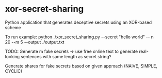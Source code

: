 # xor-secret-sharing

Python application that generates deceptive secrets using an XOR-based scheme

To run example:
python ./xor_secret_sharing.py --secret "hello world" -- n 20 --m 5 --output ./output.txt

TODO:
Generate m fake secrets -> use free online text to generate real-looking sentences with same length as secret string?

Generate shares for fake secrets based on given approach (NAIVE, SIMPLE, CYCLIC) 
